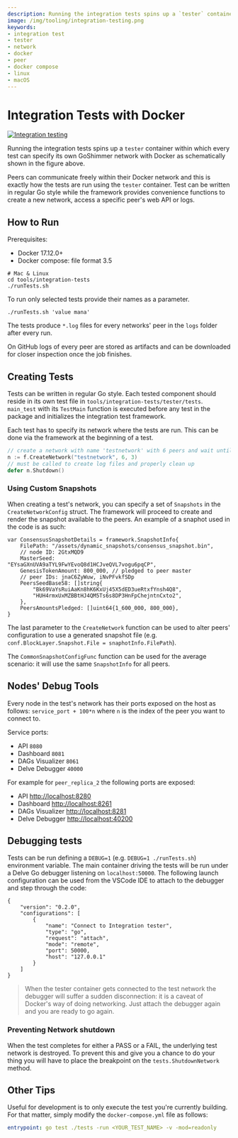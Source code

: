```yaml
---
description: Running the integration tests spins up a `tester` container within which every test can specify its own GoShimmer network with Docker.
image: /img/tooling/integration-testing.png
keywords:
- integration test
- tester
- network
- docker
- peer
- docker compose
- linux
- macOS
---
```

# Integration Tests with Docker

[![Integration testing](/img/tooling/integration-testing.png "Integration testing")](/img/tooling/integration-testing.png)

Running the integration tests spins up a `tester` container within which every test can specify its own GoShimmer
network with Docker as schematically shown in the figure above.

Peers can communicate freely within their Docker network and this is exactly how the tests are run using the `tester`
container. Test can be written in regular Go style while the framework provides convenience functions to create a new
network, access a specific peer's web API or logs.

## How to Run

Prerequisites:

- Docker 17.12.0+
- Docker compose: file format 3.5

```shell
# Mac & Linux
cd tools/integration-tests
./runTests.sh
```

To run only selected tests provide their names as a parameter.

```shell
./runTests.sh 'value mana'
```

The tests produce `*.log` files for every networks' peer in the `logs` folder after every run.

On GitHub logs of every peer are stored as artifacts and can be downloaded for closer inspection once the job finishes.

## Creating Tests

Tests can be written in regular Go style. Each tested component should reside in its own test file
in `tools/integration-tests/tester/tests`.
`main_test` with its `TestMain` function is executed before any test in the package and initializes the integration test
framework.

Each test has to specify its network where the tests are run. This can be done via the framework at the beginning of a
test.
```go
// create a network with name 'testnetwork' with 6 peers and wait until every peer has at least 3 neighbors
n := f.CreateNetwork("testnetwork", 6, 3)
// must be called to create log files and properly clean up
defer n.Shutdown() 
```

### Using Custom Snapshots

When creating a test's network, you can specify a set of `Snapshots` in the `CreateNetworkConfig` struct. The framework will proceed to create and render the snapshot available to the peers.
An example of a snaphot used in the code is as such:

```
var ConsensusSnapshotDetails = framework.SnapshotInfo{
	FilePath: "/assets/dynamic_snapshots/consensus_snapshot.bin",
	// node ID: 2GtxMQD9
	MasterSeed:         "EYsaGXnUVA9aTYL9FwYEvoQ8d1HCJveQVL7vogu6pqCP",
	GenesisTokenAmount: 800_000, // pledged to peer master
	// peer IDs: jnaC6ZyWuw, iNvPFvkfSDp
	PeersSeedBase58: []string{
		"Bk69VaYsRuiAaKn8hK6KxUj45X5dED3ueRtxfYnsh4Q8",
		"HUH4rmxUxMZBBtHJ4QM5Ts6s8DP3HnFpChejntnCxto2",
	},
	PeersAmountsPledged: []uint64{1_600_000, 800_000},
}
```

The last parameter to the `CreateNetwork` function can be used to alter peers' configuration to use a generated snapshot file (e.g. `conf.BlockLayer.Snapshot.File = snaphotInfo.FilePath`).

The `CommonSnapshotConfigFunc` function can be used for the average scenario: it will use the same `SnapshotInfo` for all peers. 

## Nodes' Debug Tools

Every node in the test's network has their ports exposed on the host as follows: `service_port + 100*n` where `n` is the index of the peer you want to connect to.

Service ports:

* API `8080`
* Dashboard `8081`
* DAGs Visualizer `8061`
* Delve Debugger `40000`

For example for `peer_replica_2` the following ports are exposed:

* API [http://localhost:8280](http://localhost:8280)
* Dashboard  [http://localhost:8261](http://localhost:8261)
* DAGs Visualizer  [http://localhost:8281](http://localhost:8281)
* Delve Debugger  [http://localhost:40200](http://localhost:40200)

## Debugging tests

Tests can be run defining a `DEBUG=1` (e.g. `DEBUG=1 ./runTests.sh`) environment variable. The main container driving the tests will be run under a Delve Go debugger listening
on `localhost:50000`.
The following launch configuration can be used from the VSCode IDE to attach to the debugger and step through the code:

```
{
	"version": "0.2.0",
	"configurations": [
		{
			"name": "Connect to Integration tester",
			"type": "go",
			"request": "attach",
			"mode": "remote",
			"port": 50000,
			"host": "127.0.0.1"
		}
	]
}
```

> When the tester container gets connected to the test network the debugger will suffer a sudden disconnection: it is a caveat of Docker's way of doing networking. Just attach the debugger again and you are ready to go again.

### Preventing Network shutdown

When the test completes for either a PASS or a FAIL, the underlying test network is destroyed. To prevent this and give you a chance to do your thing you will have to place the breakpoint on the `tests.ShutdownNetwork` method.

## Other Tips

Useful for development is to only execute the test you're currently building. For that matter, simply modify the `docker-compose.yml` file as follows:
```yaml
entrypoint: go test ./tests -run <YOUR_TEST_NAME> -v -mod=readonly
```
